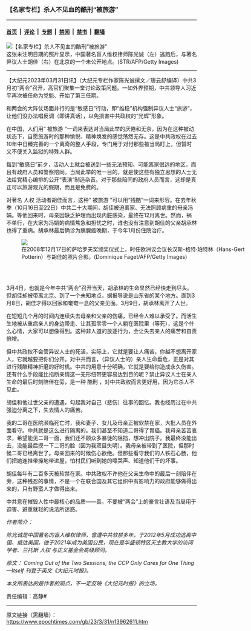 ### 【名家专栏】杀人不见血的酷刑“被旅游”

---

#### [首页](../../../..?n13962611) &nbsp;|&nbsp; [评论](../../../../../epoch-comment?n13962611) &nbsp;|&nbsp; [专题](../../../../../epoch-special?n13962611) &nbsp;|&nbsp; [禁闻](../../../../../epoch-news?n13962611) &nbsp;|&nbsp; [禁书](../../../../../books?n13962611) &nbsp;|&nbsp; [翻墙](https://github.com/gfw-breaker/nogfw/blob/master/README.md?n13962611)


<div><img alt="【名家专栏】杀人不见血的酷刑“被旅游”" class="attachment-djy_600_400 size-djy_600_400 wp-post-image" src="https://i.epochtimes.com/assets/uploads/2023/03/id13962614-143502974ChenNHu1-640x420-600x400.jpeg"/>
<div class="caption">
 这张未注明日期的照片显示，中国著名盲人维权律师陈光诚（左）逃跑后，与著名异议人士胡佳（右）在北京的一个未公开地点。(STR/AFP/Getty Images)
</div></div><hr/><div class="post_content" id="artbody" itemprop="articleBody">
 <!-- article content begin -->
 <p>
  【大纪元2023年03月31日讯】（大纪元专栏作家陈光诚撰文／唐云舒编译）中共3月初“两会”召开，高官们聚集一堂讨论政策问题。一如外界预期，中共领导人习近平再次被任命为党魁、开始了第三任期。
 </p>
 <p>
  和两会的大阵仗场面并行的是“敏感日”行动，即“维稳”机构强制异议人士“旅游”，让他们没办法唱反调（即讲真话），以免损害中共政权的“光辉”形象。
 </p>
 <p>
  在中国，人们用“
  <ok href="https://www.epochtimes.com/gb/tag/%E8%A2%AB%E6%97%85%E6%B8%B8.html">
   被旅游
  </ok>
  ”一词来表达对当局此举的厌倦和无奈，因为在这种被动状态下，自愿旅游时的那种愉悦、精神焕发的感觉荡然无存。这是中共政权在过去10年中日臻完善的一个离奇的整人手段，专门用于对付那些被当局盯上，但暂时又不便关入监狱的特殊人群。
 </p>
 <p>
  每到“敏感日”前夕，活动人士就会被送到一些无法预知、可能离家很远的地区，而且有政府人员和警察陪同。当局此举的唯一目的，就是使这些有独立思想的人士无法给党精心编排的公开“表演”制造杂音。对于那些陪同的政府人员而言，这却是真正可以旅游观光的假期，而且是免费的。
 </p>
 <p>
  对著名
  <ok href="https://www.epochtimes.com/gb/tag/%E4%BA%BA%E6%9D%83.html">
   人权
  </ok>
  活动者胡佳而言，这种“
  <ok href="https://www.epochtimes.com/gb/tag/%E8%A2%AB%E6%97%85%E6%B8%B8.html">
   被旅游
  </ok>
  ”可以用“残酷”一词来形容。在去年秋季（10月16日至22日）中共二十大期间，胡佳被迫离家、无法照顾病重的母亲冯娟。等他回来时，母亲因缺乏护理而出现内脏感染，最终在12月离世。然而，祸不单行，在大家为冯娟的病情焦急和担忧之时，谁也没有注意到胡佳的父亲胡承林也得了重病。胡承林最后确诊为胰腺癌晚期，于今年1月份住院治疗。
 </p>
 <figure class="wp-caption aligncenter" style="width: 599px">
  <ok href=" https://img.theepochtimes.com/assets/uploads/2015/09/hujia84066015.jpg" rel="noreferrer noopener" target="_blank">
   <img class="" src="https://img.theepochtimes.com/assets/uploads/2015/09/hujia84066015.jpg"/>
  </ok>
  <br/><figcaption class="wp-caption-text">
   在2008年12月17日的萨哈罗夫奖颁奖仪式上，时任欧洲议会议长汉斯-格特‧珀特林（Hans-Gert Potterin）与胡佳的照片合影。(Dominique Faget/AFP/Getty Images)
  </figcaption><br/>
 </figure><br/>
 <p>
  3月4日，也就是今年中共“两会”召开当天，胡承林的生命显然已经快走到尽头。但胡佳却被带离北京、到了一个未知地点，据报导说是山东省的某个地方。直到3月8日，胡佳才得以回家和奄奄一息的父亲见面。3月9日，胡承林离开了人世。
 </p>
 <p>
  在短短几个月的时间内连续失去母亲和父亲的伤痛，已经令人难以承受了。而活生生地被从重病亲人的身边带走、让其孤零零一个人躺在医院里（等死），这是个什么心情，大家可以想像得到。这种非人道的放逐行为，会让失去亲人的痛苦和自责倍增。
 </p>
 <p>
  但中共政权不会管异议人士的死活，实际上，它就是要让人痛苦，你越不想离开家人，它就越要把你们分开。对中共而言，（异议人士的）亲人生命垂危，正是对其进行残酷精神折磨的好时机。中共的用意十分明确，它就是要给你造成永久伤害。还有什么手段能比掐断亲情这一无形纽带更容易达到目的呢？禁止异议人士在亲人生命的最后时刻陪伴在旁，是一种
  <ok href="https://www.epochtimes.com/gb/tag/%E9%85%B7%E5%88%91.html">
   酷刑
  </ok>
  ，对中共政权而言更好用，因为它杀人不见血。
 </p>
 <p>
  胡佳和他过世父亲的遭遇，勾起我对自己（悲伤）往事的回忆。我也经历过在中共强迫分离之下，失去情人的痛苦。
 </p>
 <p>
  我的二哥在医院濒临死亡时，我和妻子、女儿及母亲正被软禁在家，大批人员在外面看守。中共就是这么进行隔离的。我们甚至不知道二哥得了胃癌。我母亲苦苦哀求，希望能见二哥一面，我们还不顾众多暴徒的阻挡，想冲出院子。我最终没能出去，没能最后摸一下二哥的脸（因为我双目失明）。我母亲被带到了医院，但那时候二哥已经离世了。母亲回来的时候伤心欲绝。但那些看守我们的人铁石心肠，他们把她连推带搡地带进屋，怕村民们听到她的嚎哭声、知道他们干的坏事。
 </p>
 <p>
  胡佳每年有二百多天被软禁在家。中共政权不许他在父亲生命中的最后一刻陪伴在旁，这种残忍的事情，不是一个在联合国及其它组织中有影响力的政府能够做得出来的，只有野蛮人才做得出来。
 </p>
 <p>
  中共意在摧毁人性中最核心的品质——善。不要被“两会”上的豪言壮语及当局用于迫害、避重就轻的说法所迷惑。
 </p>
 <p>
  <em>
   作者简介：
  </em>
 </p>
 <p>
  <em>
   陈光诚是中国著名的盲人维权律师，曾遭中共软禁多年，于2012年5月成功逃离中国、抵达美国。他于2021年成为美国公民，现在是华盛顿特区天主教大学的访问学者、兰托斯
   <ok href="https://www.epochtimes.com/gb/tag/%E4%BA%BA%E6%9D%83.html">
    人权
   </ok>
   与正义基金会高级顾问。
  </em>
 </p>
 <p>
  <em>
   原文：
   <ok href="https://www.theepochtimes.com/coming-out-of-the-two-sessions-the-ccp-only-cares-for-one-thing-itself_5146034.html">
    Coming Out of the Two Sessions, the CCP Only Cares for One Thing—Itself
   </ok>
   刊登于英文《大纪元时报》。
  </em>
 </p>
 <p>
  <em>
   本文所表达的是作者的观点，不一定反映《大纪元时报》的立场。
  </em>
 </p>
 <p>
  责任编辑：高静#
 </p>
 <!-- article content end -->
 <div id="below_article_ad">
 </div>
</div>


---

原文链接（需翻墙）：https://www.epochtimes.com/gb/23/3/31/n13962611.htm